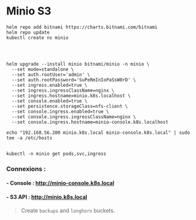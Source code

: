 # Minio S3

```
helm repo add bitnami https://charts.bitnami.com/bitnami
helm repo update
kubectl create ns minio




helm upgrade --install minio bitnami/minio -n minio \
  --set mode=standalone \
  --set auth.rootUser='admin' \
  --set auth.rootPassword='SuPeRmInIoPaSsW0rD' \
  --set ingress.enabled=true \
  --set ingress.ingressClassName=nginx \
  --set ingress.hostname=minio.k8s.localhost \
  --set console.enabled=true \
  --set persistence.storageClass=nfs-client \
  --set console.ingress.enabled=true \
  --set console.ingress.ingressClassName=nginx \
  --set console.ingress.hostname=minio-console.k8s.localhost
```


```
echo "192.168.56.200 minio.k8s.local minio-console.k8s.local" | sudo tee -a /etc/hosts


kubectl -n minio get pods,svc,ingress
```


### Connexions :
####  - Console :    http://minio-console.k8s.local
####  - S3 API :     http://minio.k8s.local


> Create `backups` and `longhorn` buckets.